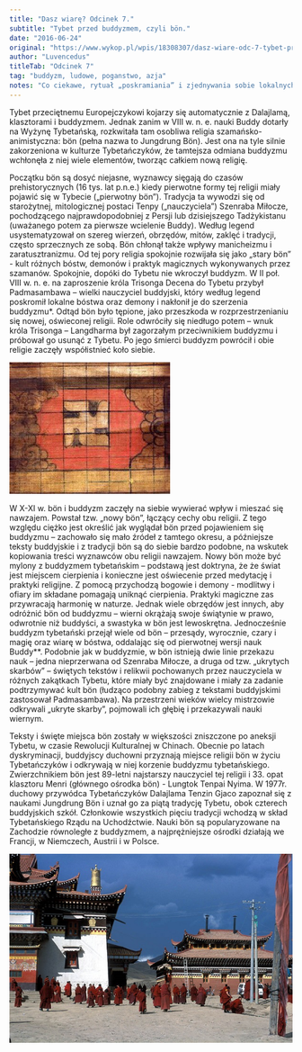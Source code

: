 ```yaml
---
title: "Dasz wiarę? Odcinek 7."
subtitle: "Tybet przed buddyzmem, czyli bön."
date: "2016-06-24"
original: "https://www.wykop.pl/wpis/18308307/dasz-wiare-odc-7-tybet-przed-buddyzmem-czyli-bon-t/"
author: "Luvencedus"
titleTab: "Odcinek 7"
tag: "buddyzm, ludowe, poganstwo, azja"
notes: "Co ciekawe, rytuał „poskramiania” i zjednywania sobie lokalnych bóstw ma miejsce do dzisiaj przy okazji budowy klasztorów buddyjskich, np. podczas budowy klasztoru i stupy w Grabnikach k.Grodziska Mazowieckiego w 2012r.   Gdyby Budda Siakjamuni zobaczył tybetańską wersję buddyzmu, mógłby się mocno zdenerwować (mocno jak na Buddę). W jego założeniach buddyzm miał być oparty na filozofii, a nie na rytuałach, tak jak to miało miejsce w przypadku hinduistycznych tradycji, z których się wywodził."
---
```


Tybet przeciętnemu Europejczykowi kojarzy się automatycznie z Dalajlamą, klasztorami i buddyzmem. Jednak zanim w VIII w. n. e. nauki Buddy dotarły na Wyżynę Tybetańską, rozkwitała tam osobliwa religia szamańsko-animistyczna: bön (pełna nazwa to Jungdrung Bön). Jest ona na tyle silnie zakorzeniona w kulturze Tybetańczyków, że tamtejsza odmiana buddyzmu wchłonęła z niej wiele elementów, tworząc całkiem nową religię.

Początku bön są dosyć niejasne, wyznawcy sięgają do czasów prehistorycznych (16 tys. lat p.n.e.) kiedy pierwotne formy tej religii miały pojawić się w Tybecie („pierwotny bön”). Tradycja ta wywodzi się od starożytnej, mitologicznej postaci Tenpy („nauczyciela”) Szenraba Miłocze, pochodzącego najprawdopodobniej z Persji lub dzisiejszego Tadżykistanu (uważanego potem za pierwsze wcielenie Buddy). Według legend usystematyzował on szereg wierzeń, obrzędów, mitów, zaklęć i tradycji, często sprzecznych ze sobą. Bön chłonął także wpływy manicheizmu i zaratusztranizmu. Od tej pory religia spokojnie rozwijała się jako „stary bön” - kult różnych bóstw, demonów i praktyk magicznych wykonywanych przez szamanów. Spokojnie, dopóki do Tybetu nie wkroczył buddyzm. W II poł. VIII w. n. e. na zaproszenie króla Trisonga Decena do Tybetu przybył Padmasambawa – wielki nauczyciel buddyjski, który według legend poskromił lokalne bóstwa oraz demony i nakłonił je do szerzenia buddyzmu*. Odtąd bön było tępione, jako przeszkoda w rozprzestrzenianiu się nowej, oświeconej religii. Role odwróciły się niedługo potem – wnuk króla Trisonga – Langdharma był zagorzałym przeciwnikiem buddyzmu i próbował go usunąć z Tybetu. Po jego śmierci buddyzm powrócił i obie religie zaczęły współistnieć koło siebie.

!["Swastyka- jeden ze świętych symboli w religii bön"](../images/odc7/symbol_bon.jpg "Swastyka- jeden ze świętych symboli w religii bön")

W X-XI w. bön i buddyzm zaczęły na siebie wywierać wpływ i mieszać się nawzajem. Powstał tzw. „nowy bön”, łączący cechy obu religii. Z tego względu ciężko jest określić jak wyglądał bön przed pojawieniem się buddyzmu – zachowało się mało źródeł z tamtego okresu, a późniejsze teksty buddyjskie i z tradycji bön są do siebie bardzo podobne, na wskutek kopiowania treści wyznawców obu religii nawzajem. Nowy bön może być mylony z buddyzmem tybetańskim – podstawą jest doktryna, że że świat jest miejscem cierpienia i konieczne jest oświecenie przed medytację i praktyki religijne. Z pomocą przychodzą bogowie i demony - modlitwy i ofiary im składane pomagają uniknąć cierpienia. Praktyki magiczne zas przywracają harmonię w naturze. Jednak wiele obrzędów jest innych, aby odróżnić bön od buddyzmu – wierni okrążają swoje świątynie w prawo, odwrotnie niż buddyści, a swastyka w bön jest lewoskrętna. Jednocześnie buddyzm tybetański przejął wiele od bön – przesądy, wyrocznie, czary i magię oraz wiarę w bóstwa, oddalając się od pierwotnej wersji nauk Buddy**. Podobnie jak w buddyzmie, w bön istnieją dwie linie przekazu nauk – jedna nieprzerwana od Szenraba Miłocze, a druga od tzw. „ukrytych skarbów” – świętych tekstów i relikwii pochowanych przez nauczyciela w różnych zakątkach Tybetu, które miały być znajdowane i miały za zadanie podtrzymywać kult bön (łudząco podobny zabieg z tekstami buddyjskimi zastosował Padmasambawa). Na przestrzeni wieków wielcy mistrzowie odkrywali „ukryte skarby”, pojmowali ich głębię i przekazywali nauki wiernym.

Teksty i święte miejsca bön zostały w większości zniszczone po aneksji Tybetu, w czasie Rewolucji Kulturalnej w Chinach. Obecnie po latach dyskryminacji, buddyjscy duchowni przyznają miejsce religii bön w życiu Tybetańczyków i odkrywają w niej korzenie buddyzmu tybetańskiego. Zwierzchnikiem bön jest 89-letni najstarszy nauczyciel tej religii i 33. opat klasztoru Menri (głównego ośrodka bön) - Lungtok Tenpai Nyima. W 1977r. duchowy przywódca Tybetańczyków Dalajlama Tenzin Gjaco zapoznał się z naukami Jungdrung Bön i uznał go za piątą tradycję Tybetu, obok czterech buddyjskich szkół. Członkowie wszystkich pięciu tradycji wchodzą w skład Tybetańskiego Rządu na Uchodźctwie. Nauki bön są popularyzowane na Zachodzie równoległe z buddyzmem, a najprężniejsze ośrodki działają we Francji, w Niemczech, Austrii i w Polsce.

!["Klasztor Nangzhik"](../images/odc7/narshi_klasztor.jpg "Klasztor Nangzhik")
